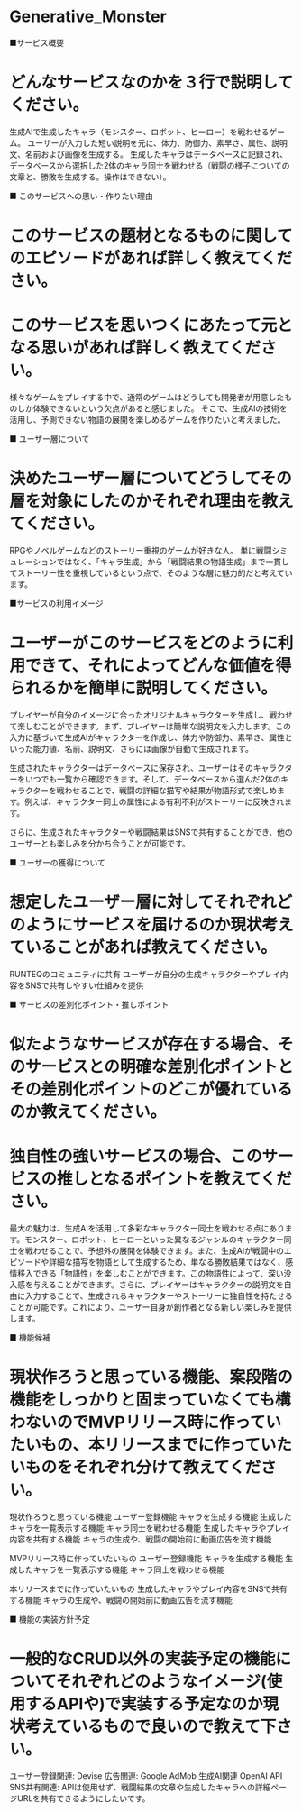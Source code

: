 # Generative_Monster
■サービス概要
# どんなサービスなのかを３行で説明してください。
生成AIで生成したキャラ（モンスター、ロボット、ヒーロー）を戦わせるゲーム。
ユーザーが入力した短い説明を元に、体力、防御力、素早さ、属性、説明文、名前および画像を生成する。
生成したキャラはデータベースに記録され、データベースから選択した2体のキャラ同士を戦わせる（戦闘の様子についての文章と、勝敗を生成する。操作はできない）。

■ このサービスへの思い・作りたい理由
# このサービスの題材となるものに関してのエピソードがあれば詳しく教えてください。
# このサービスを思いつくにあたって元となる思いがあれば詳しく教えてください。
様々なゲームをプレイする中で、通常のゲームはどうしても開発者が用意したものしか体験できないという欠点があると感じました。
そこで、生成AIの技術を活用し、予測できない物語の展開を楽しめるゲームを作りたいと考えました。

■ ユーザー層について
# 決めたユーザー層についてどうしてその層を対象にしたのかそれぞれ理由を教えてください。
RPGやノベルゲームなどのストーリー重視のゲームが好きな人。
単に戦闘シミュレーションではなく、「キャラ生成」から「戦闘結果の物語生成」まで一貫してストーリー性を重視しているという点で、そのような層に魅力的だと考えています。

■サービスの利用イメージ
# ユーザーがこのサービスをどのように利用できて、それによってどんな価値を得られるかを簡単に説明してください。
プレイヤーが自分のイメージに合ったオリジナルキャラクターを生成し、戦わせて楽しむことができます。まず、プレイヤーは簡単な説明文を入力します。この入力に基づいて生成AIがキャラクターを作成し、体力や防御力、素早さ、属性といった能力値、名前、説明文、さらには画像が自動で生成されます。

生成されたキャラクターはデータベースに保存され、ユーザーはそのキャラクターをいつでも一覧から確認できます。そして、データベースから選んだ2体のキャラクターを戦わせることで、戦闘の詳細な描写や結果が物語形式で楽しめます。例えば、キャラクター同士の属性による有利不利がストーリーに反映されます。

さらに、生成されたキャラクターや戦闘結果はSNSで共有することができ、他のユーザーとも楽しみを分かち合うことが可能です。

■ ユーザーの獲得について
# 想定したユーザー層に対してそれぞれどのようにサービスを届けるのか現状考えていることがあれば教えてください。
RUNTEQのコミュニティに共有
ユーザーが自分の生成キャラクターやプレイ内容をSNSで共有しやすい仕組みを提供

■ サービスの差別化ポイント・推しポイント
# 似たようなサービスが存在する場合、そのサービスとの明確な差別化ポイントとその差別化ポイントのどこが優れているのか教えてください。
# 独自性の強いサービスの場合、このサービスの推しとなるポイントを教えてください。
最大の魅力は、生成AIを活用して多彩なキャラクター同士を戦わせる点にあります。モンスター、ロボット、ヒーローといった異なるジャンルのキャラクター同士を戦わせることで、予想外の展開を体験できます。また、生成AIが戦闘中のエピソードや詳細な描写を物語として生成するため、単なる勝敗結果ではなく、感情移入できる「物語性」を楽しむことができます。この物語性によって、深い没入感を与えることができます。さらに、プレイヤーはキャラクターの説明文を自由に入力することで、生成されるキャラクターやストーリーに独自性を持たせることが可能です。これにより、ユーザー自身が創作者となる新しい楽しみを提供します。

■ 機能候補
# 現状作ろうと思っている機能、案段階の機能をしっかりと固まっていなくても構わないのでMVPリリース時に作っていたいもの、本リリースまでに作っていたいものをそれぞれ分けて教えてください。
現状作ろうと思っている機能
    ユーザー登録機能
    キャラを生成する機能
    生成したキャラを一覧表示する機能
    キャラ同士を戦わせる機能
    生成したキャラやプレイ内容を共有する機能
    キャラの生成や、戦闘の開始前に動画広告を流す機能

MVPリリース時に作っていたいもの
    ユーザー登録機能
    キャラを生成する機能
    生成したキャラを一覧表示する機能
    キャラ同士を戦わせる機能

本リリースまでに作っていたいもの
    生成したキャラやプレイ内容をSNSで共有する機能
    キャラの生成や、戦闘の開始前に動画広告を流す機能

■ 機能の実装方針予定
# 一般的なCRUD以外の実装予定の機能についてそれぞれどのようなイメージ(使用するAPIや)で実装する予定なのか現状考えているもので良いので教えて下さい。
ユーザー登録関連: Devise
広告関連: Google AdMob
生成AI関連 OpenAI API
SNS共有関連: APIは使用せず、戦闘結果の文章や生成したキャラへの詳細ページURLを共有できるようにしたいです。